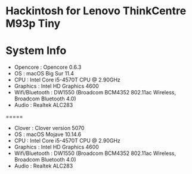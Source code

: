 Hackintosh for Lenovo ThinkCentre M93p Tiny
==

System Info
=====
* Opencore : Opencore 0.6.3
* OS       : macOS Big Sur 11.4
* CPU      : Intel Core i5-4570T CPU @ 2.90GHz
* Graphics : Intel HD Graphics 4600
* Wifi/Bluetooth  : DW1550 (Broadcom BCM4352 802.11ac Wireless, Broadcom Bluetooth 4.0)
* Audio    : Realtek ALC283

=====
* Clover   : Clover version 5070
* OS       : macOS Mojave 10.14.6
* CPU      : Intel Core i5-4570T CPU @ 2.90GHz
* Graphics : Intel HD Graphics 4600
* Wifi/Bluetooth  : DW1550 (Broadcom BCM4352 802.11ac Wireless, Broadcom Bluetooth 4.0)
* Audio    : Realtek ALC283

